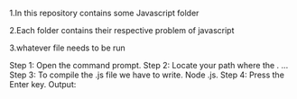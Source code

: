 1.In this repository contains some Javascript folder

2.Each folder contains their respective problem of javascript

3.whatever file needs to be run 

Step 1: Open the command prompt.
Step 2: Locate your path where the . ...
Step 3: To compile the .js file we have to write.
Node <Filename>.js.
Step 4: Press the Enter key.
Output: